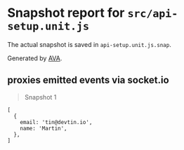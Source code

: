 # Snapshot report for `src/api-setup.unit.js`

The actual snapshot is saved in `api-setup.unit.js.snap`.

Generated by [AVA](https://avajs.dev).

## proxies emitted events via socket.io

> Snapshot 1

    [
      {
        email: 'tin@devtin.io',
        name: 'Martin',
      },
    ]
